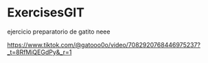 # ExercisesGIT
ejercicio preparatorio de gatito neee

https://www.tiktok.com/@gatooo0o/video/7082920768446975237?_t=8RfMiQEGdPy&_r=1


